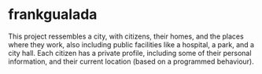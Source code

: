 # frankgualada
This project ressembles a city, with citizens, their homes, and the places where they work, also including public facilities like a hospital, a park, and a city hall. Each citizen has a private profile, including some of their personal information, and their current location (based on a programmed behaviour).

